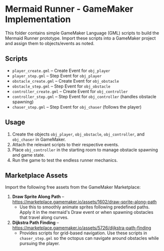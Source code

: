 # Mermaid Runner - GameMaker Implementation

This folder contains simple GameMaker Language (GML) scripts to build the Mermaid Runner prototype. Import these scripts into a GameMaker project and assign them to objects/events as noted.

## Scripts

- `player_create.gml` – Create Event for `obj_player`
- `player_step.gml` – Step Event for `obj_player`
- `obstacle_create.gml` – Create Event for `obj_obstacle`
- `obstacle_step.gml` – Step Event for `obj_obstacle`
- `controller_create.gml` – Create Event for `obj_controller`
- `controller_step.gml` – Step Event for `obj_controller` (handles obstacle spawning)
- `chaser_step.gml` – Step Event for `obj_chaser` (follows the player)

## Usage

1. Create the objects `obj_player`, `obj_obstacle`, `obj_controller`, and `obj_chaser` in GameMaker.
2. Attach the relevant scripts to their respective events.
3. Place `obj_controller` in the starting room to manage obstacle spawning and game state.
4. Run the game to test the endless runner mechanics.

## Marketplace Assets

Import the following free assets from the GameMaker Marketplace:

1. **Draw Sprite Along Path** – <https://marketplace.gamemaker.io/assets/1602/draw-sprite-along-path>
   - Use this to smoothly animate sprites following predefined paths. Apply it in the mermaid's Draw event or when spawning obstacles that travel along curves.
2. **Dijkstra Path Finding** – <https://marketplace.gamemaker.io/assets/5726/dijkstra-path-finding>
   - Provides scripts for grid-based navigation. Use these scripts in `chaser_step.gml` so the octopus can navigate around obstacles while pursuing the player.

